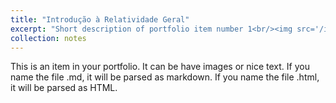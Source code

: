 ```yaml
---
title: "Introdução à Relatividade Geral"
excerpt: "Short description of portfolio item number 1<br/><img src='/images/500x300.png'>"
collection: notes
---
```


This is an item in your portfolio. It can be have images or nice text. If you name the file .md, it will be parsed as markdown. If you name the file .html, it will be parsed as HTML. 
